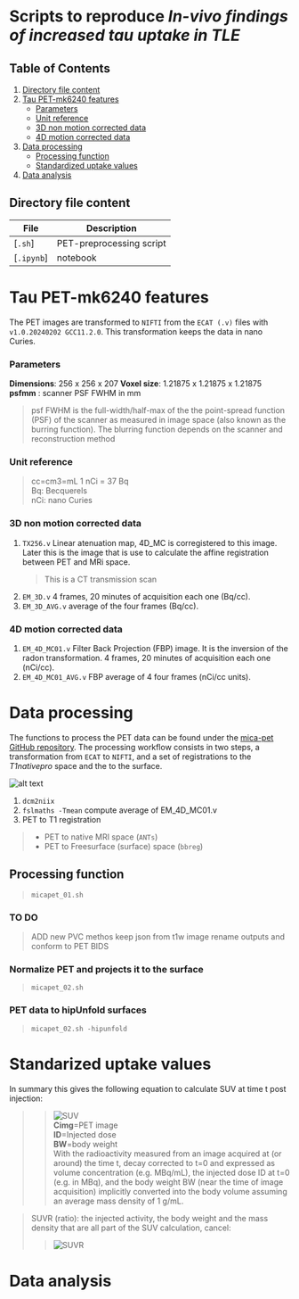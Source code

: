 # Scripts to reproduce *In-vivo findings of increased tau uptake in TLE*

## Table of Contents

1. [Directory file content](#directory-file-content)  
2. [Tau PET-mk6240 features](#tau-pet-mk6240-features)  
   - [Parameters](#parameters)  
   - [Unit reference](#unit-reference)  
   - [3D non motion corrected data](#3d-non-motion-corrected-data)  
   - [4D motion corrected data](#4d-motion-corrected-data)  
5. [Data processing](#data-processing)  
   - [Processing function](#processing-function)  
   - [Standardized uptake values](#standardized-uptake-values)  
6. [Data analysis](#data-analysis)  

 ## Directory file content
 
|  File         |  Description             |
|---------------|--------------------------|
| [`.sh`]       | PET-preprocessing script |
| [`.ipynb`]    | notebook                 |

# Tau PET-mk6240 features
The PET images are transformed to `NIFTI` from the `ECAT (.v)` files with `v1.0.20240202 GCC11.2.0`. This transformation keeps the data in nano Curies.

### Parameters
**Dimensions**: 256 x 256 x 207 
**Voxel size**: 1.21875 x 1.21875 x 1.21875  
**psfmm** : scanner PSF FWHM in mm
> psf FWHM is the full-width/half-max of the the point-spread function (PSF) of the scanner as measured in image space (also known as the burring function). The blurring function depends on the scanner and reconstruction method

### Unit reference  
> cc=cm3=mL
> 1 nCi = 37 Bq  
> Bq: Becquerels  
> nCi: nano Curies  

### 3D non motion corrected data
1. `TX256.v` Linear atenuation map, 4D_MC is corregistered to this image. Later this is the image that is use to calculate the affine registration between PET and MRi space.
   > This is a CT transmission scan
1. `EM_3D.v` 4 frames, 20 minutes of acquisition each one (Bq/cc).  
1. `EM_3D_AVG.v` average of the four frames (Bq/cc).  

### 4D motion corrected data  
1. `EM_4D_MC01.v` Filter Back Projection (FBP) image. It is the inversion of the radon transformation. 4 frames, 20 minutes of acquisition each one (nCi/cc).  
1. `EM_4D_MC01_AVG.v` FBP average of 4 four frames (nCi/cc units).  

# Data processing  
The functions to process the PET data can be found under the [mica-pet GitHub repository](https://github.com/rcruces/mica-pet). The processing workflow consists in two steps, a transformation from `ECAT` to `NIFTI`, and a set of registrations to the *T1nativepro* space and the to the surface.  

![alt text](./data/fig_methods.png)

1. `dcm2niix`
1. `fslmaths -Tmean` compute average of EM_4D_MC01.v  
1. PET to T1 registration  
 > - PET to native MRI space (`ANTs`)
 > - PET to Freesurface (surface) space (`bbreg`)

## Processing function
> `micapet_01.sh`

### TO DO
> ADD new PVC methos
> keep json from t1w image
> rename outputs and conform to PET BIDS

### Normalize PET and projects it to the surface
> `micapet_02.sh`

### PET data to hipUnfold surfaces
> `micapet_02.sh -hipunfold`

# Standarized uptake values
In summary this gives the following equation to calculate SUV at time t post injection:
>>![SUV](https://latex.codecogs.com/svg.image?{\color{White}&space;SUV(t)&space;=&space;\frac&space;{c_{img}(t)}&space;{ID&space;/&space;BW}})  
>**Cimg**=PET image  
>**ID**=Injected dose  
>**BW**=body weight  
>With the radioactivity measured from an image acquired at (or around) the time t, decay corrected to t=0 and expressed as volume concentration (e.g. MBq/mL), the injected dose ID at t=0 (e.g. in MBq), and the body weight BW (near the time of image acquisition) implicitly converted into the body volume assuming an average mass density of 1 g/mL.  

> SUVR (ratio): the injected activity, the body weight and the mass density that are all part of the SUV calculation, cancel:
>> ![SUVR](https://latex.codecogs.com/svg.image?{\color{White}&space;{\mathit{SUVR}}&space;=&space;\frac&space;{\mathit{SUV_{target}}}&space;{\mathit{SUV_{reference}}}&space;=&space;\frac&space;{\mathit{c_{img,target}}}&space;{\mathit{c_{img,reference}}}})

# Data analysis